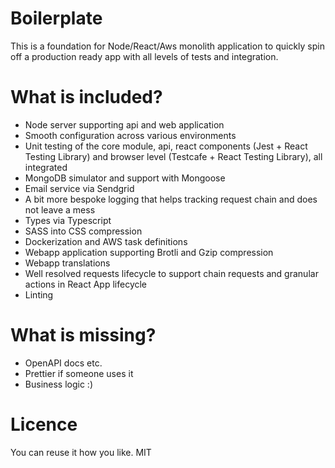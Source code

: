 # Boilerplate

This is a foundation for Node/React/Aws monolith application to quickly spin off a production ready app with all levels of tests and integration.

# What is included?
- Node server supporting api and web application
- Smooth configuration across various environments
- Unit testing of the core module, api, react components (Jest + React Testing Library) and browser level (Testcafe + React Testing Library), all integrated
- MongoDB simulator and support with Mongoose
- Email service via Sendgrid
- A bit more bespoke logging that helps tracking request chain and does not leave a mess
- Types via Typescript
- SASS into CSS compression
- Dockerization and AWS task definitions
- Webapp application supporting Brotli and Gzip compression
- Webapp translations
- Well resolved requests lifecycle to support chain requests and granular actions in React App lifecycle
- Linting

# What is missing?
- OpenAPI docs etc.
- Prettier if someone uses it
- Business logic :)


# Licence
You can reuse it how you like. MIT